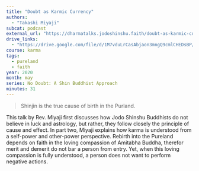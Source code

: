 ```yaml
---
title: "Doubt as Karmic Currency"
authors:
  - "Takashi Miyaji"
subcat: podcast
external_url: "https://dharmatalks.jodoshinshu.faith/doubt-as-karmic-currency-by-rev-dr-takashi-miyaji/"
drive_links:
  - "https://drive.google.com/file/d/1M7vduLrCasAbjaon3mngQ9cmlCHEDsBP/view?usp=drive_link"
course: karma
tags:
  - pureland
  - faith
year: 2020
month: may
series: No Doubt: A Shin Buddhist Approach
minutes: 31
---
```


> Shinjin is the true cause of birth in the Purland.

This talk by Rev. Miyaji first discusses how Jodo Shinshu Buddhists do not believe in luck and astrology, but rather, they follow closely the principle of cause and effect. In part two, Miyaji explains how karma is understood from a self-power and other-power perspective. Rebirth into the Pureland depends on faith in the loving compassion of Amitabha Buddha, therefor merit and demerit do not bar a person from entry. Yet, when this loving compassion is fully understood, a person does not want to perform negative actions. 